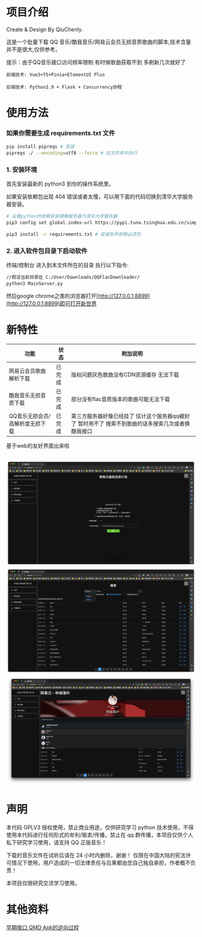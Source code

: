 # 项目介绍

Create & Design By QiuChenly.

这是一个批量下载 QQ 音乐/酷我音乐/网易云会员无损音质歌曲的脚本,技术含量并不是很大,仅供参考。

提示：由于QQ音乐接口访问频率限制 有时候歌曲获取不到 多刷新几次就好了

```
前端技术: Vue3+TS+Pinia+ElementUI Plus

后端技术: Python3.9 + Flask + Concurrency协程
```

# 使用方法

[//]: # (为确保账户安全，用户token本地按需保留。且线上服务使用扫码登录。)

[//]: # (![img_3.png]&#40;md/media/img_3.png&#41;)

### 如果你需要生成 requirements.txt 文件

```bash
pip install pipreqs # 安装
pipreqs ./ --encoding=utf8 --force # 在文件夹中执行
```

### 1. 安装环境

首先安装最新的 python3 到你的操作系统里。

如果安装依赖包出现 404 错误或者太慢，可以用下面的代码切换到清华大学服务器安装。

```bash
# 设置python的依赖安装镜像服务器为清华大学服务器
pip3 config set global.index-url https://pypi.tuna.tsinghua.edu.cn/simple
```

```bash
pip3 install -r requirements.txt # 安装软件依赖必须包
```

### 2. 进入软件包目录下启动软件

终端/控制台 进入到本文件所在的目录 执行以下指令:

```bash
//假设当前目录在 C:/User/Downloads/QQFlacDownloader/
python3 MainServer.py
```

然后google chrome之类的浏览器打开[http://127.0.0.1:8899](http://127.0.0.1:8899)即可打开新世界

# 新特性

| 功能                | 状态  | 附加说明                                                 |
|-------------------|-----|------------------------------------------------------|
| 网易云会员歌曲解析下载       | 已完成 | 版权问题灰色歌曲没有CDN资源缓存 无法下载                               |
| 酷我音乐无损音质下载        | 已完成 | 部分没有flac音质版本的歌曲可能无法下载                                |
| QQ音乐无损会员/高解析度无损下载 | 已完成 | 第三方服务器好像已经挂了 估计这个服务器qq被封了 暂时用不了 搜索不到歌曲的话多搜索几次或者换酷我接口 |

基于web的友好界面出来啦

![img_2.png](md/media/img_2.png)
![img_3.png](md/media/img_3.png)
![img_1.png](md/media/img_1.png)
---

# 声明

本代码 GPLV3 授权使用，禁止商业用途，仅供研究学习 python 技术使用，不得使用本代码进行任何形式的牟利/贩卖/传播，禁止在 qq
群传播，本项目仅供个人私下研究学习使用，请支持 QQ 正版音乐！

下载的音乐文件在试听后请在 24 小时内删除，谢谢！
仅限在中国大陆的宪法许可情况下使用，用户造成的一切法律责任与后果都由您自己独自承担，作者概不负责！

本项目仅限研究交流学习使用。

# 其他资料

[早期接口 QMD Apk的逆向过程](./md/README.md)